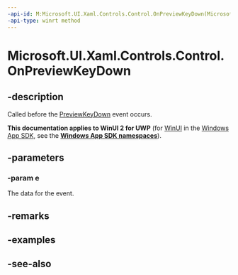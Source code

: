 ```yaml
---
-api-id: M:Microsoft.UI.Xaml.Controls.Control.OnPreviewKeyDown(Microsoft.UI.Xaml.Input.KeyRoutedEventArgs)
-api-type: winrt method
---
```


<!-- Method syntax.
virtual protected void Control.OnPreviewKeyDown(KeyRoutedEventArgs e)
-->

# Microsoft.UI.Xaml.Controls.Control.OnPreviewKeyDown

## -description

Called before the [PreviewKeyDown](../microsoft.ui.xaml/uielement_previewkeydown.md) event occurs.

**This documentation applies to WinUI 2 for UWP** (for [WinUI](/windows/apps/winui/winui3/) in the [Windows App SDK](/windows/apps/windows-app-sdk/), see the **[Windows App SDK namespaces](/windows/windows-app-sdk/api/winrt/)**).

## -parameters
### -param e

The data for the event.

## -remarks

## -examples

## -see-also



